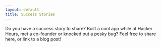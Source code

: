 ```yaml
---
layout: default
title: Success Stories
---
```


Do you have a success story to share? Built a cool app while at Hacker Hours, met a co-founder or knocked out a pesky bug?  Feel free to share here, or link to a blog post!
